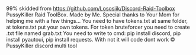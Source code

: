 99% skidded from https://github.com/Lososiik/Discord-Raid-Toolbox
PussyKiller Raid ToolBox.
Made by Me.
Special thanks to Your Mom for helping me with a few things...
You need to have tokens.txt at same folder, at tokens.txt put your own tokens. For token bruteforcer you need to create .txt file named grab.txt
You need to write to cmd: pip install discord, pip install pyautoui, pip install requests. With not it will code dont work
© PussyKiller discord multi tool
